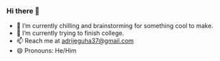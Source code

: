### Hi there 👋

<!--
**AdrijeGuha/AdrijeGuha** is a ✨ _special_ ✨ repository because its `README.md` (this file) appears on your GitHub profile.

Here are some ideas to get you started:

- 🔭 I’m currently working on ... working on something real cool! It's pinned if interested
- 🌱 I’m currently learning ...
- 👯 I’m looking to collaborate on ...
- 🤔 I’m looking for help with ...
- 💬 Ask me about ...
- 📫 How to reach me: ...
- 😄 Pronouns: ...
- ⚡ Fun fact: ...
-->

- 🔭 I’m currently chilling and brainstorming for something cool to make.
- 🌱 I’m currently trying to finish college.
- 📫 Reach me at adrijeguha37@gmail.com
- 😄 Pronouns: He/Him
<!--
- ⚡ Fun fact: *`'You will never walk alone'`*~LFC🔴 supporter |🌟| **Anime** lover, open to watch suggestions ✌️
-->
